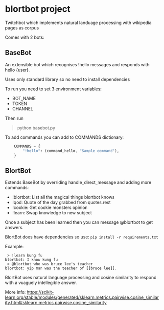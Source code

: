 # blortbot project
Twitchbot which implements natural landuage processing with wikipedia pages as corpus

Comes with 2 bots:

## BaseBot
An extensible bot which recognises !hello messages and responds with hello {user}.

Uses only standard library so no need to install dependencies

To run you need to set 3 environment variables:
 - BOT_NAME
 - TOKEN
 - CHANNEL

Then run
> python basebot.py

To add commands you can add to COMMANDS dictionary:
```python
    COMMANDS = {
        "!hello": (command_hello, "Sample command"),
    }
```

## BlortBot
Extends BaseBot by overriding handle_direct_message and adding more commands:
 - !blortbot: List all the magical things blortbot knows
 - !qod: Quote of the day grabbed from quotes.rest
 - !cookie: Get cookie monsters opinion
 - !learn: Swap knowledge to new subject

Once a subject has been learned then you can message @blortbot to get answers. 

BlortBot does have dependencies so use:
```pip install -r requirements.txt```

Example:
```
 > !learn kung fu
blortbot: I know kung fu
 > @blortbot who was bruce lee's teacher
blortbot: yip man was the teacher of [[bruce lee]].
```

BlortBot uses natural language processing and cosine similarity to respond with a vuaguely intellegible answer.

More info:
https://scikit-learn.org/stable/modules/generated/sklearn.metrics.pairwise.cosine_similarity.html#sklearn.metrics.pairwise.cosine_similarity

